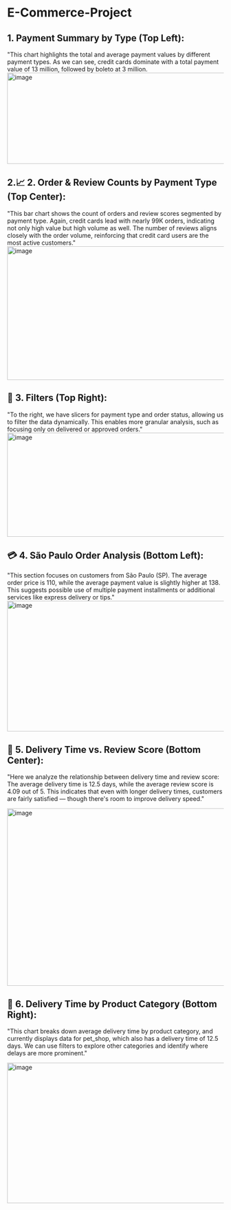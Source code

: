 # E-Commerce-Project

## 1. Payment Summary by Type (Top Left):
"This chart highlights the total and average payment values by different payment types.
As we can see, credit cards dominate with a total payment value of 13 million, followed by boleto at 3 million.
<img width="2295" height="212" alt="image" src="https://github.com/user-attachments/assets/e8223d3b-2c30-45ac-8178-4cf1f0392090" />


## 2.📈 2. Order & Review Counts by Payment Type (Top Center):
"This bar chart shows the count of orders and review scores segmented by payment type.
Again, credit cards lead with nearly 99K orders, indicating not only high value but high volume as well.
The number of reviews aligns closely with the order volume, reinforcing that credit card users are the most active customers."
<img width="3038" height="311" alt="image" src="https://github.com/user-attachments/assets/da057158-f40a-4850-8bdb-a7293bb33299" />

## 🧾 3. Filters (Top Right):
"To the right, we have slicers for payment type and order status, allowing us to filter the data dynamically.
This enables more granular analysis, such as focusing only on delivered or approved orders."
<img width="2557" height="242" alt="image" src="https://github.com/user-attachments/assets/d48a5a3b-033f-42b2-a02d-98b5824e9bc1" />

## 💳 4. São Paulo Order Analysis (Bottom Left):
"This section focuses on customers from São Paulo (SP).
The average order price is 110, while the average payment value is slightly higher at 138.
This suggests possible use of multiple payment installments or additional services like express delivery or tips."
<img width="2618" height="304" alt="image" src="https://github.com/user-attachments/assets/7a63f19f-b8a3-4f05-aebe-d3e31e3b64d3" />

## 🚚 5. Delivery Time vs. Review Score (Bottom Center):
"Here we analyze the relationship between delivery time and review score:
The average delivery time is 12.5 days, while the average review score is 4.09 out of 5.
This indicates that even with longer delivery times, customers are fairly satisfied — though there's room to improve delivery speed."

<img width="3385" height="413" alt="image" src="https://github.com/user-attachments/assets/7423c29b-3143-43d4-ad49-fb39db39365b" />

## 🐾 6. Delivery Time by Product Category (Bottom Right):

"This chart breaks down average delivery time by product category, and currently displays data for pet_shop, which also has a delivery time of 12.5 days.
We can use filters to explore other categories and identify where delays are more prominent."

<img width="3888" height="327" alt="image" src="https://github.com/user-attachments/assets/d1d6d70d-8216-4018-af7f-918750b45bab" />







